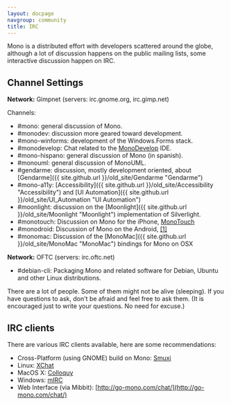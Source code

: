 ```yaml
---
layout: docpage
navgroup: community
title: IRC
---
```


Mono is a distributed effort with developers scattered around the globe, although a lot of discussion happens on the public mailing lists, some interactive discussion happen on IRC.

Channel Settings
----------------

**Network:** Gimpnet (servers: irc.gnome.org, irc.gimp.net)

Channels:

-   \#mono: general discussion of Mono.
-   \#monodev: discussion more geared toward development.
-   \#mono-winforms: development of the Windows.Forms stack.
-   \#monodevelop: Chat related to the [MonoDevelop](http://www.monodevelop.com) IDE.
-   \#mono-hispano: general discussion of Mono (in spanish).
-   \#monouml: general discussion of MonoUML.
-   \#gendarme: discussion, mostly development oriented, about [Gendarme]({{ site.github.url }}/old_site/Gendarme "Gendarme")
-   \#mono-a11y: [Accessibility]({{ site.github.url }}/old_site/Accessibility "Accessibility") and [UI Automation]({{ site.github.url }}/old_site/UI_Automation "UI Automation")
-   \#moonlight: discussion on the [Moonlight]({{ site.github.url }}/old_site/Moonlight "Moonlight") implementation of Silverlight.
-   \#monotouch: Discussion on Mono for the iPhone, [MonoTouch](http://monotouch.net)
-   \#monodroid: Discussion of Mono on the Android, [[1]](http://monodroid.net)
-   \#monomac: Discussion of the [MonoMac]({{ site.github.url }}/old_site/MonoMac "MonoMac") bindings for Mono on OSX

**Network:** OFTC (servers: irc.oftc.net)

-   \#debian-cli: Packaging Mono and related software for Debian, Ubuntu and other Linux distributions.

There are a lot of people. Some of them might not be alive (sleeping). If you have questions to ask, don't be afraid and feel free to ask them. (It is encouraged just to write your questions. No need for excuse.)

IRC clients
-----------

There are various IRC clients available, here are some recommendations:

-   Cross-Platform (using GNOME) build on Mono: [Smuxi](http://www.smuxi.org/)
-   Linux: [XChat](http://www.xchat.org/)
-   MacOS X: [Colloquy](http://www.colloquy.info)
-   Windows: [mIRC](http://www.mirc.com)
-   Web Interface (via Mibbit): [http://go-mono.com/chat/](http://go-mono.com/chat/)
